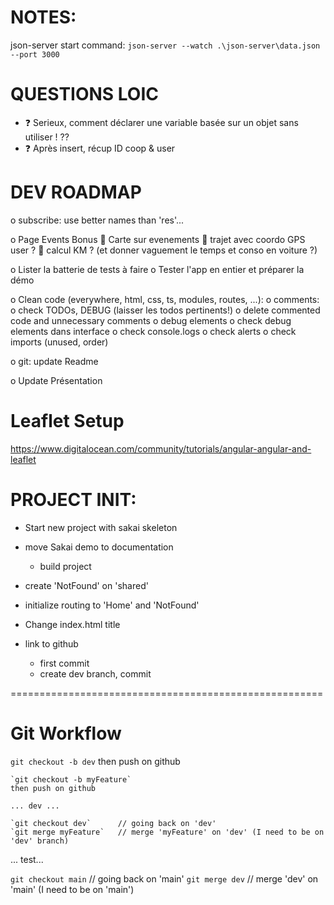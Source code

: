 # NOTES:
json-server start command:
`json-server --watch .\json-server\data.json --port 3000`


# QUESTIONS LOIC
- ❓ Serieux, comment déclarer une variable basée sur un objet sans utiliser ! ??
- ❓ Après insert, récup ID coop & user


# DEV ROADMAP
o subscribe: use better names than 'res'...

o Page Events Bonus
	🙏 Carte sur evenements
		🙏 trajet avec coordo GPS user ?
		🙏 calcul KM ? (et donner vaguement le temps et conso en voiture ?)

o Lister la batterie de tests à faire
	o Tester l'app en entier et préparer la démo

o Clean code (everywhere, html, css, ts, modules, routes, ...):
	o comments: 
		o check TODOs, DEBUG (laisser les todos pertinents!)
		o delete commented code and unnecessary comments
	o debug elements
		o check debug elements dans interface
		o check console.logs
		o check alerts
	o check imports (unused, order)

o git: update Readme

o Update Présentation


# Leaflet Setup
https://www.digitalocean.com/community/tutorials/angular-angular-and-leaflet


# PROJECT INIT: 
- Start new project with sakai skeleton
- move Sakai demo to documentation
	- build project
- create 'NotFound' on 'shared'
- initialize routing to 'Home' and 'NotFound'

- Change index.html title

- link to github
	- first commit
	- create dev branch, commit

======================================================

# Git Workflow
`git checkout -b dev`
then push on github

	`git checkout -b myFeature`
	then push on github

	... dev ...

	`git checkout dev`		// going back on 'dev'
	`git merge myFeature` 	// merge 'myFeature' on 'dev' (I need to be on 'dev' branch)

... test...

`git checkout main` 		// going back on 'main'
`git merge dev` 			// merge 'dev' on 'main' (I need to be on 'main')
